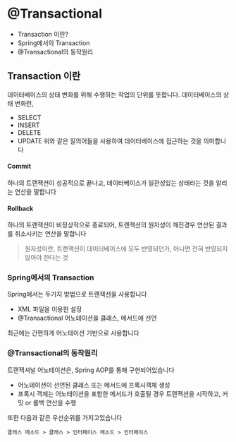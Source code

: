 # @Transactional

- Transaction 이란?
- Spring에서의 Transaction
- @Transactional의 동작원리

## Transaction 이란

데이터베이스의 상태 변화를 위해 수행하는 작업의 단위를 뜻합니다.
데이터베이스의 상태 변화란,

- SELECT
- INSERT
- DELETE
- UPDATE
  위와 같은 질의어들을 사용하여 데이터베이스에 접근하는 것을 의미합니다

#### Commit

하나의 트랜잭션이 성공적으로 끝나고, 데이터베이스가 일관성있는 상태라는 것을 알리는 연산을 말합니다

#### Rollback

하나의 트랜잭션이 비정상적으로 종료되어, 트랜잭션의 원자성이 깨진경우 연산된 결과를 취소시키는 연산을 말합니다

> 원자성이란, 트랜잭션이 데이터베이스에 모두 반영되던가, 아니면 전혀 반영되지 않아야 한다는 것

### Spring에서의 Transaction

Spring에서는 두가지 방법으로 트랜잭션을 사용합니다

- XML 파일을 이용한 설정
- @Transactional 어노테이션을 클래스, 메서드에 선언

최근에는 간편하게 어노테이션 기반으로 사용합니다

### @Transactional의 동작원리

트랜잭셔널 어노테이션은, Spring AOP를 통해 구현되어있습니다

- 어노테이션이 선언된 클래스 또는 메서드에 프록시객체 생성
- 프록시 객체는 어노테이션을 포함한 메서드가 호출될 경우 트랜잭션을 시작하고, 커밋 or 롤백 연산을 수행

또한 다음과 같은 우선순위를 가지고있습니다

```
클래스 메소드 > 클래스 > 인터페이스 메소드 > 인터페이스
```
